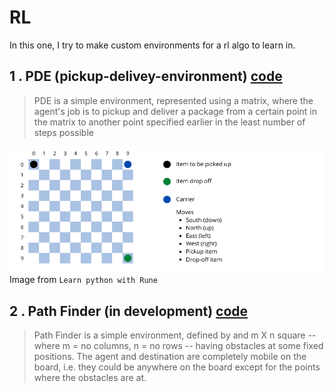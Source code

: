 # RL

In this one, I try to make custom environments for a rl algo to learn in.

## 1 . PDE (pickup-delivey-environment) [code](https://github.com/ShimronAlakkal/Reinforcement-learning/blob/main/QL.ipynb)


> PDE is a simple environment, represented using a matrix, where the agent's job is to pickup and deliver a package from a certain point in the matrix to another point specified earlier in the least number of steps possible

![evironment](problem.png)
Image from `Learn python with Rune`
  
## 2 . Path Finder (in development) [code](https://github.com/ShimronAlakkal/Reinforcement-learning/blob/main/Path%20Finder.ipynb)

> Path Finder is a simple environment, defined by and m X n square -- where m = no columns, n = no rows -- having obstacles at some fixed positions. The agent and destination are completely mobile on the board, i.e. they could be anywhere on the board except for the points where the obstacles are at.


